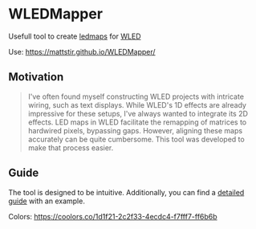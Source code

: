 # WLEDMapper

Usefull tool to create [ledmaps](https://kno.wled.ge/advanced/mapping/) for [WLED](https://github.com/Aircoookie/WLED)

Use: https://mattstir.github.io/WLEDMapper/

## Motivation
> I've often found myself constructing WLED projects with intricate wiring, such as text displays. While WLED's 1D effects are already impressive for these setups, I've always wanted to integrate its 2D effects. LED maps in WLED facilitate the remapping of matrices to hardwired pixels, bypassing gaps. However, aligning these maps accurately can be quite cumbersome. This tool was developed to make that process easier.

## Guide
The tool is designed to be intuitive. Additionally, you can find a [detailed guide](./guide.md) with an example.

Colors: https://coolors.co/1d1f21-2c2f33-4ecdc4-f7fff7-ff6b6b